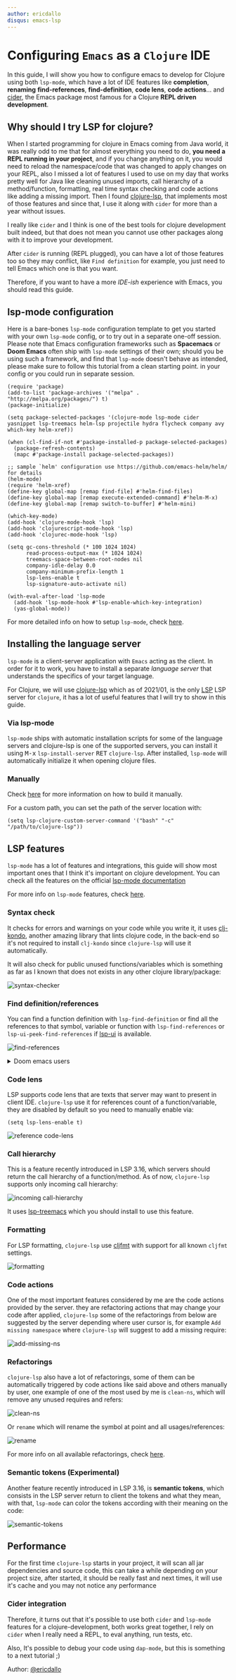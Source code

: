 ```yaml
---
author: ericdallo
disqus: emacs-lsp
---
```


# Configuring `Emacs` as a `Clojure` IDE

In this guide, I will show you how to configure emacs to develop for Clojure
using both `lsp-mode`, which have a lot of IDE features like **completion**, **renaming**
**find-references**, **find-definition**, **code lens**, **code actions**... and [cider](https://github.com/clojure-emacs/cider),
the Emacs package most famous for a Clojure **REPL driven development**. 

## Why should I try LSP for clojure?

When I started programming for clojure in Emacs coming from Java world, it was really odd to me that 
for almost everything you need to do, **you need a REPL running in your project**, and if you change anything
on it, you would need to reload the namespace/code that was changed to apply changes on your REPL, also I 
missed a lot of features I used to use on my day that works pretty well for Java like cleaning unused imports, 
call hierarchy of a method/function, formatting, real time syntax checking and code actions like adding a missing import.
Then I found [clojure-lsp](https://github.com/clojure-lsp/clojure-lsp), that implements most of those features and 
since that, I use it along with `cider` for more than a year without issues. 

I really like `cider` and I think is one of the best tools for clojure development built indeed,
but that does not mean you cannot use other packages along with it to improve your development.

After `cider` is running (REPL plugged), you can have a lot of those features too so they may conflict, 
like `Find definition` for example, you just need to tell Emacs which one is that you want.

Therefore, if you want to have a more *IDE-ish* experience with Emacs, you should read this guide.

## lsp-mode configuration

Here is a bare-bones `lsp-mode` configuration template to get you started with your own `lsp-mode` config, 
or to try out in a separate one-off session. Please note that Emacs configuration frameworks such as 
**Spacemacs** or **Doom Emacs** often ship with `lsp-mode` settings of their own; should you be using such a framework, 
and find that `lsp-mode` doesn't behave as intended, please make sure to follow this tutorial from a clean starting point.
in your config or you could run in separate session.

``` emacs-lisp
(require 'package)
(add-to-list 'package-archives '("melpa" . "http://melpa.org/packages/") t)
(package-initialize)

(setq package-selected-packages '(clojure-mode lsp-mode cider yasnippet lsp-treemacs helm-lsp projectile hydra flycheck company avy which-key helm-xref))

(when (cl-find-if-not #'package-installed-p package-selected-packages)
  (package-refresh-contents)
  (mapc #'package-install package-selected-packages))

;; sample `helm' configuration use https://github.com/emacs-helm/helm/ for details
(helm-mode)
(require 'helm-xref)
(define-key global-map [remap find-file] #'helm-find-files)
(define-key global-map [remap execute-extended-command] #'helm-M-x)
(define-key global-map [remap switch-to-buffer] #'helm-mini)

(which-key-mode)
(add-hook 'clojure-mode-hook 'lsp)
(add-hook 'clojurescript-mode-hook 'lsp)
(add-hook 'clojurec-mode-hook 'lsp)

(setq gc-cons-threshold (* 100 1024 1024)
      read-process-output-max (* 1024 1024)
      treemacs-space-between-root-nodes nil
      company-idle-delay 0.0
      company-minimum-prefix-length 1
      lsp-lens-enable t
      lsp-signature-auto-activate nil)

(with-eval-after-load 'lsp-mode
  (add-hook 'lsp-mode-hook #'lsp-enable-which-key-integration)
  (yas-global-mode))
```

For more detailed info on how to setup `lsp-mode`, check [here](https://emacs-lsp.github.io/lsp-mode/page/installation/).

## Installing the language server

`lsp-mode` is a client-server application with `Emacs` acting as the client. In
order for it to work, you have to install a separate _language server_ that
understands the specifics of your target language. 

For Clojure, we will use [clojure-lsp](https://github.com/clojure-lsp/clojure-lsp) which as of 2021/01, is the only [LSP](https://microsoft.github.io/language-server-protocol/implementors/servers/) 
LSP server for `clojure`, it has a lot of useful features that I will try to show in this guide.

### Via lsp-mode

`lsp-mode` ships with automatic installation scripts for some of the language servers and clojure-lsp 
is one of the supported servers, you can install it using <kbd>M-x</kbd> `lsp-install-server` <kbd>RET</kbd> `clojure-lsp`. 
After installed, `lsp-mode` will automatically initialize it when opening clojure files.

### Manually

Check [here](https://github.com/clojure-lsp/clojure-lsp#installation) for more information on how to build it manually.

For a custom path, you can set the path of the server location with:

```elisp
(setq lsp-clojure-custom-server-command '("bash" "-c" "/path/to/clojure-lsp"))
```

## LSP features

`lsp-mode` has a lot of features and integrations, this guide will show most important ones 
that I think it's important on clojure development. You can check all the features on the 
official [lsp-mode documentation](https://emacs-lsp.github.io/lsp-mode/)

For more info on `lsp-mode` features, check [here](https://emacs-lsp.github.io/lsp-mode/page/main-features/).

### Syntax check

It checks for errors and warnings on your code while you write it, it uses [clj-kondo](https://github.com/clj-kondo/clj-kondo), 
another amazing library that lints clojure code, in the back-end so it's not required to install `clj-kondo` since `clojure-lsp` will
use it automatically.

It will also check for public unused functions/variables which is something as far as I known that does not exists in 
any other clojure library/package:

![syntax-checker](images/clojure-syntax-checker.png "syntax-checker")

### Find definition/references

You can find a function definition with `lsp-find-definition` or find all the references to that 
symbol, variable or function with `lsp-find-references` or `lsp-ui-peek-find-references` if 
[lsp-ui](https://emacs-lsp.github.io/lsp-ui/) is available. 

![find-references](images/clojure-find-references.gif "find-references")

<details>
<summary>Doom emacs users</summary>

You may need to remove the lookup handlers conflict from `cider` and/or `clj-refactor` if you want to use this LSP feature.

```elisp
(use-package! cider
  :after clojure-mode
  :config
  (set-lookup-handlers! 'cider-mode nil))
  
(use-package! clj-refactor
  :after clojure-mode
  :config
  (set-lookup-handlers! 'clj-refactor-mode nil))
```

</details>

### Code lens

LSP supports code lens that are texts that server may want to present in client IDE. `clojure-lsp` 
use it for references count of a function/variable, they are disabled by default so you need to manually enable via:

```elisp
(setq lsp-lens-enable t)
```

![reference code-lens](images/clojure-code-lens.png "reference code-lens")

### Call hierarchy

This is a feature recently introduced in LSP 3.16, which servers should return the call hierarchy of a function/method.
As of now, `clojure-lsp` supports only incoming call hierarchy:

![incoming call-hierarchy](images/clojure-call-hierarchy.png "incoming call-hierarchy")

It uses [lsp-treemacs](https://github.com/emacs-lsp/lsp-treemacs) which you should install to use this feature.

### Formatting

For LSP formatting, `clojure-lsp` use [cljfmt](https://github.com/weavejester/cljfmt) with support for all known `cljfmt` 
settings.

![formatting](images/clojure-formatting.gif "formatting")

### Code actions

One of the most important features considered by me are the code actions provided by the server. they are refactoring actions
that may change your code after applied, `clojure-lsp` some of the refactorings from below are suggested by the server depending
where user cursor is, for example `Add missing namespace` where `clojure-lsp` will suggest to add a missing require:
  
![add-missing-ns](images/clojure-add-missing-ns.gif "add-missing-ns")

### Refactorings

`clojure-lsp` also have a lot of refactorings, some of them can be automatically triggered by 
code actions like said above and others manually by user, one example of one of the most 
used by me is `clean-ns`, which will remove any unused requires and refers:

![clean-ns](images/clojure-clean-ns.gif "clean-ns")

Or `rename` which will rename the symbol at point and all usages/references:

![rename](images/clojure-rename.gif "rename")

For more info on all available refactorings, check [here](https://github.com/clojure-lsp/clojure-lsp#refactorings).

### Semantic tokens (Experimental)

Another feature recently introduced in LSP 3.16, is **semantic tokens**, which consists in the LSP server return to 
client the tokens and what they mean, with that, `lsp-mode` can color the tokens according with their meaning on the code:

![semantic-tokens](images/clojure-semantic-tokens.png "semantic-tokens")

## Performance

For the first time `clojure-lsp` starts in your project, it will scan all jar dependencies and source code, this can 
take a while depending on your project size, after started, it should be really fast and next times, 
it will use it's cache and you may not notice any performance

### Cider integration

Therefore, it turns out that it's possible to use both `cider` and `lsp-mode` features for a clojure-development, both works 
great together, I rely on `cider` when I really need a REPL, to eval anything, run tests, etc.

Also, It's possible to debug your code using `dap-mode`, but this is something to a next tutorial ;)

Author: [@ericdallo](https://github.com/ericdallo)
